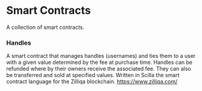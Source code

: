 # Smart Contracts
A collection of smart contracts.

### Handles
A smart contract that manages handles (usernames) and ties them to a user with a given value determined by the fee at purchase time. Handles can be refunded where by their owners receive the associated fee. They can also be transferred and sold at specified values. Written in Scilla the smart contract language for the Zilliqa blockchain. https://www.zilliqa.com/
